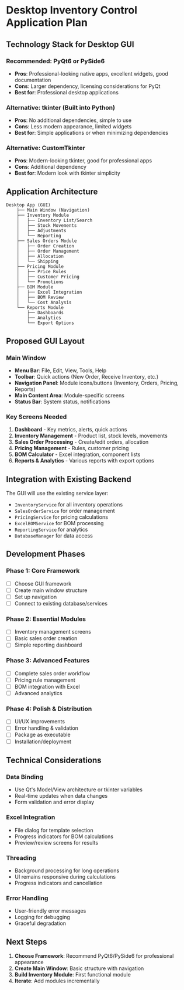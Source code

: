 # Desktop Inventory Control Application Plan

## Technology Stack for Desktop GUI

### Recommended: **PyQt6** or **PySide6**
- **Pros**: Professional-looking native apps, excellent widgets, good documentation
- **Cons**: Larger dependency, licensing considerations for PyQt
- **Best for**: Professional desktop applications

### Alternative: **tkinter** (Built into Python)
- **Pros**: No additional dependencies, simple to use
- **Cons**: Less modern appearance, limited widgets
- **Best for**: Simple applications or when minimizing dependencies

### Alternative: **CustomTkinter**
- **Pros**: Modern-looking tkinter, good for professional apps
- **Cons**: Additional dependency
- **Best for**: Modern look with tkinter simplicity

## Application Architecture

```
Desktop App (GUI)
    ├── Main Window (Navigation)
    ├── Inventory Module
    │   ├── Inventory List/Search
    │   ├── Stock Movements
    │   ├── Adjustments
    │   └── Reporting
    ├── Sales Orders Module
    │   ├── Order Creation
    │   ├── Order Management
    │   ├── Allocation
    │   └── Shipping
    ├── Pricing Module
    │   ├── Price Rules
    │   ├── Customer Pricing
    │   └── Promotions
    ├── BOM Module
    │   ├── Excel Integration
    │   ├── BOM Review
    │   └── Cost Analysis
    └── Reports Module
        ├── Dashboards
        ├── Analytics
        └── Export Options
```

## Proposed GUI Layout

### Main Window
- **Menu Bar**: File, Edit, View, Tools, Help
- **Toolbar**: Quick actions (New Order, Receive Inventory, etc.)
- **Navigation Panel**: Module icons/buttons (Inventory, Orders, Pricing, Reports)
- **Main Content Area**: Module-specific screens
- **Status Bar**: System status, notifications

### Key Screens Needed
1. **Dashboard** - Key metrics, alerts, quick actions
2. **Inventory Management** - Product list, stock levels, movements
3. **Sales Order Processing** - Create/edit orders, allocation
4. **Pricing Management** - Rules, customer pricing
5. **BOM Calculator** - Excel integration, component lists
6. **Reports & Analytics** - Various reports with export options

## Integration with Existing Backend

The GUI will use the existing service layer:
- `InventoryService` for all inventory operations
- `SalesOrderService` for order management  
- `PricingService` for pricing calculations
- `ExcelBOMService` for BOM processing
- `ReportingService` for analytics
- `DatabaseManager` for data access

## Development Phases

### Phase 1: Core Framework
- [ ] Choose GUI framework
- [ ] Create main window structure
- [ ] Set up navigation
- [ ] Connect to existing database/services

### Phase 2: Essential Modules
- [ ] Inventory management screens
- [ ] Basic sales order creation
- [ ] Simple reporting dashboard

### Phase 3: Advanced Features
- [ ] Complete sales order workflow
- [ ] Pricing rule management
- [ ] BOM integration with Excel
- [ ] Advanced analytics

### Phase 4: Polish & Distribution
- [ ] UI/UX improvements
- [ ] Error handling & validation
- [ ] Package as executable
- [ ] Installation/deployment

## Technical Considerations

### Data Binding
- Use Qt's Model/View architecture or tkinter variables
- Real-time updates when data changes
- Form validation and error display

### Excel Integration
- File dialog for template selection
- Progress indicators for BOM calculations
- Preview/review screens for results

### Threading
- Background processing for long operations
- UI remains responsive during calculations
- Progress indicators and cancellation

### Error Handling
- User-friendly error messages
- Logging for debugging
- Graceful degradation

## Next Steps

1. **Choose Framework**: Recommend PyQt6/PySide6 for professional appearance
2. **Create Main Window**: Basic structure with navigation
3. **Build Inventory Module**: First functional module
4. **Iterate**: Add modules incrementally